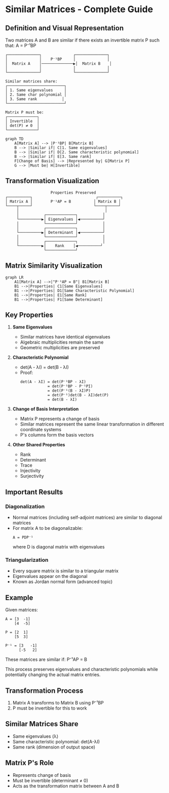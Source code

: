 # Similar Matrices - Complete Guide

## Definition and Visual Representation

Two matrices A and B are similar if there exists an invertible matrix P such that: A = P⁻¹BP

```
┌──────────────┐              ┌──────────────┐
│              │    P⁻¹BP     │              │
│  Matrix A    │──────────────▶│  Matrix B    │
│              │              │              │
└──────────────┘              └──────────────┘

Similar matrices share:
┌─────────────────────────┐
│ 1. Same eigenvalues     │
│ 2. Same char polynomial │
│ 3. Same rank           │
└─────────────────────────┘

Matrix P must be:
┌─────────────┐
│ Invertible  │
│ det(P) ≠ 0  │
└─────────────┘
```

```mermaid
graph TD
    A[Matrix A] --> |P⁻¹BP| B[Matrix B]
    B --> |Similar if| C[1. Same eigenvalues]
    B --> |Similar if| D[2. Same characteristic polynomial]
    B --> |Similar if| E[3. Same rank]
    F[Change of Basis] --> |Represented by| G[Matrix P]
    G --> |Must be| H[Invertible]
```


## Transformation Visualization

```
                    Properties Preserved
┌──────────┐                            ┌──────────┐
│ Matrix A │        P⁻¹AP = B          │ Matrix B │
└────┬─────┘                           └────┬─────┘
     │                                      │
     │           ┌─────────────┐           │
     └──────────▶│ Eigenvalues │◀──────────┘
     │           └─────────────┘           │
     │           ┌─────────────┐           │
     └──────────▶│ Determinant │◀──────────┘
     │           └─────────────┘           │
     │           ┌─────────────┐           │
     └──────────▶│    Rank    │◀──────────┘
                 └─────────────┘
```

## Matrix Similarity Visualization

```mermaid
graph LR
    A1[Matrix A] -->|"P⁻¹AP = B"| B1[Matrix B]
    B1 -->|Properties| C1[Same Eigenvalues]
    B1 -->|Properties| D1[Same Characteristic Polynomial]
    B1 -->|Properties| E1[Same Rank]
    B1 -->|Properties| F1[Same Determinant]
```



## Key Properties

1. **Same Eigenvalues**
   - Similar matrices have identical eigenvalues
   - Algebraic multiplicities remain the same
   - Geometric multiplicities are preserved

2. **Characteristic Polynomial**
   - det(A - λI) = det(B - λI)
   - Proof:
     ```
     det(A - λI) = det(P⁻¹BP - λI)
                 = det(P⁻¹BP - P⁻¹PI)
                 = det(P⁻¹(B - λI)P)
                 = det(P⁻¹)det(B - λI)det(P)
                 = det(B - λI)
     ```

3. **Change of Basis Interpretation**
   - Matrix P represents a change of basis
   - Similar matrices represent the same linear transformation in different coordinate systems
   - P's columns form the basis vectors

4. **Other Shared Properties**
   - Rank
   - Determinant
   - Trace
   - Injectivity
   - Surjectivity

## Important Results

### Diagonalization
- Normal matrices (including self-adjoint matrices) are similar to diagonal matrices
- For matrix A to be diagonalizable:
  ```
  A = PDP⁻¹
  ```
  where D is diagonal matrix with eigenvalues

### Triangularization
- Every square matrix is similar to a triangular matrix
- Eigenvalues appear on the diagonal
- Known as Jordan normal form (advanced topic)

## Example
Given matrices:
```
A = [3  -1]
    [4  -5]

P = [2  1]
    [5  3]

P⁻¹ = [3   -1]
      [-5   2]
```

These matrices are similar if:
P⁻¹AP = B

This process preserves eigenvalues and characteristic polynomials while potentially changing the actual matrix entries.

## Transformation Process
1. Matrix A transforms to Matrix B using P⁻¹BP
2. P must be invertible for this to work

## Similar Matrices Share
- Same eigenvalues (λ)
- Same characteristic polynomial: det(A-λI)
- Same rank (dimension of output space)

## Matrix P's Role
- Represents change of basis
- Must be invertible (determinant ≠ 0)
- Acts as the transformation matrix between A and B
